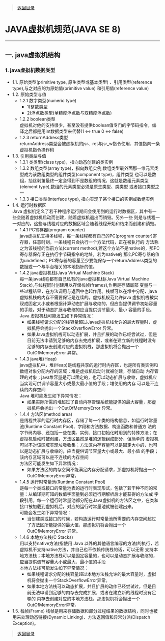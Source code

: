 > [返回目录](https://github.com/Crab2died/jdepth)

#                                                    JAVA虚拟机规范(JAVA SE 8)
---
##  一. java虚拟机结构
### 1. java虚拟机数据类型
   - 1.1. 原始类型(primitive type, 原生类型或基本类型) 、引用类型(reference type),与之对应的为原始值(primitive value)
     和引用值(reference value)
   - 1.2. 原始类型与值
     - 1.2.1 数字类型(numeric type)
       - 1)整数类型
       - 2)浮点数类型(单精度浮点数与双精度浮点数) 
     - 1.2.2 boolean类型  
       虚拟机对他的支持很少，甚至没有提供boolean值专门的字节码指令，编译之后都是用int数据类型来代替(1 <=> true  0 <=> false)
     - 1.2.3 returnAddress类型  
       returnAddress类型会被虚拟机的jsr、ret与jsr_w指令使用，其值指向一条虚拟机指令操作码
   - 1.3. 引用类型与值    
     - 1.3.1 类类型(class type)，指向动态创建的类实例
     - 1.3.2 数组类型(array type)，指向数组实例,数组类型最外面那一维元素类型成为该数组类型的组件类型(component type)，组件类型
       也可以是数组，抽丝剥茧最终一定会得到不是数组的情况，这就是数组元素类型(element type),数组的元素类型必须是原生类型、类类型
       或者接口类型之一
     - 1.3.3 接口类型(interface type), 指向实现了某个接口的实例或数组实例
   - 1.4. 运行时数据区   
     Java 虚拟机定义了若干种程序运行期间会使用到的运行时数据区，其中有一些会随着虚拟机启动而创建，随着虚拟机退出而销毁。另外一些
     则是与线程一一对应的，这些与线程对应的数据区域会随着线程开始和结束而创建和销毁。  
     - 1.4.1 PC寄存器(program counter)  
       java虚拟机支持多线程，每一条线程都有自己的PC(program counter)寄存器，任意时刻，一条线程只会执行一个方法代码，正在被执行的
       方法称之为该线程的当前方法(current method),若这个方法不是native的，那PC寄存器保存正在执行字节码指令的地址，若为native的
       那么PC寄存器的值为undefined；PC寄存器的容量至少要能保存一个returnAddress类型的数据或一个与平台相关的本地指针的值。
     - 1.4.2 java虚拟机栈(Java Virtual Machine Stack)  
       每一条java线程都有自己私有的java虚拟机栈(Java Virtual Machine Stack),与线程同时创建用以存储栈帧(frames),作用是存储局部
       变量与一些过程结果，在方法调用与返回中也起作用。栈帧可以在堆中分配，java虚拟机栈的内存不需要保证是连续的。虚拟机规范允许java
       虚拟机栈被实现成固定大小或者根据计算动态扩展与收缩的，但应当提供调节初始容量的手段，对于动态扩展与收缩的应当提供调节最大、最小
       容量的手段。  
       Java 虚拟机栈可能发生如下异常情况：
       - 如果线程请求分配的栈容量超过Java虚拟机栈允许的最大容量时，虚拟机将会抛出一个StackOverflowError 异常。
       - 如果Java虚拟机栈可以动态扩展，并且扩展的动作已经尝试过，但是目前无法申请到足够的内存去完成扩展，或者在建立新的线程时没有
         足够的内存去创建对应的虚拟机栈，那虚拟机将会抛出一个OutOfMemoryError 异常。
     - 1.4.3 java堆(Heap)  
       java虚拟机中，堆(Heap)是线程共享的运行时内存区，也是所有类实例和数组对象分配内存的区域；堆是虚拟机启动时就被创建，存储自动
       内存管理的对象；java堆容量是可以固定的，也可以动态扩展与收缩，虚拟机应当实现可供调节容量大小或最大最小值的手段；堆使用的内存
       可以是不连续的内存空间  
       Java 堆可能发生如下异常情况：
       - 如果实际所需的堆超过了自动内存管理系统能提供的最大容量，那虚拟机将会抛出一个OutOfMemoryError 异常。
     - 1.4.4 方法区(method area)  
       是线程共享的运行时内存区，存储了每一个类的结构信息，如运行时常量池(Runtime Constant Pool)、字段和方法数据、构造函数和普通方
       法的字节码内容、还包括一些在类、实例、接口初始化时用到的特殊方法；在虚拟机启动时被创建，方法区虽然是堆的逻辑组成部分，但简单的
       虚拟机可以不对该区域实现垃圾收集；方法区内存容量可以是固定大小的，也可以是动态扩展与收缩的，应当提供调节容量大小或最大、最小值
       的手段；该内存区域可以是不连续的内存空间  
       方法区可能发生如下异常情况：
       - 如果方法区的内存空间不能满足内存分配请求，那虚拟机将抛出一个OutOfMemoryError异常。
     - 1.4.5 运行时常量池(Runtime Constant Pool)  
       是每一个类或接口的常量池表的运行时表现形式，包括了若干种不同的常量：从编译期可知的数值字面量到必须运行期解析后才能获得的方法或
       字段引用。每一个运行时常量池都分配在Java虚拟机的方法区之中，在类和接口被加载到虚拟机后，对应的运行时常量池就被创建出来。  
       可能会发生如下异常情况：
       - 当创建类或接口的时候，若构造运行时常量池所需要的内存空间超过了方法区所能提供的最大值，那虚拟机将会抛出一个OutOfMemoryError
         异常。
     - 1.4.6 本地方法栈(C Stacks)  
       用以支持native方法(指使用 Java 以外的其他语言编写的方法)的执行，若虚拟机不支持native方法，并自己也不依赖传统栈的话，可以无需
       支持本地方法栈；本地方法栈可以是固定容量的，也可以是动态扩展与收缩的，应当提供调节容量大小或最大、最小值的手段   
       本地方法栈可能发生如下异常情况：
       - 如果线程请求分配的栈容量超过本地方法栈允许的最大容量时，虚拟机将会抛出一个StackOverflowError异常。
       - 如果本地方法栈可以动态扩展，并且扩展的动作已经尝试过，但是目前无法申请到足够的内存去完成扩展，或者在建立新的线程时没有足够的
         内存去创建对应的本地方法栈，那虚拟机将会抛出一个OutOfMemoryError异常。
   - 1.5. 栈帧(Frame)
     栈帧是用来存储数据和部分过程结果的数据结构，同时也被用来处理动态链接(Dynamic Linking)、方法返回值和异常分派(Dispatch Exception)。
     
         
> [返回目录](https://github.com/Crab2died/jdepth)
